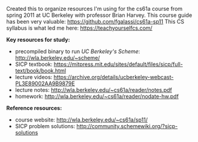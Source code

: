 Created this to organize resources I'm using for the cs61a course from spring 2011 at UC Berkeley with professor Brian Harvey.
This course guide has been very valuable: https://github.com/fgalassi/cs61a-sp11
This CS syllabus is what led me here: https://teachyourselfcs.com/

<b>Key resources for study:</b>
- precompiled binary to run <i>UC Berkeley's Scheme</i>: http://wla.berkeley.edu/~scheme/
- SICP textbook: https://mitpress.mit.edu/sites/default/files/sicp/full-text/book/book.html
- lecture videos: https://archive.org/details/ucberkeley-webcast-PL3E89002AA9B9879E
- lecture notes: http://wla.berkeley.edu/~cs61a/reader/notes.pdf
- homework: http://wla.berkeley.edu/~cs61a/reader/nodate-hw.pdf

<b>Reference resources:</b>
- course website: http://wla.berkeley.edu/~cs61a/sp11/
- SICP problem solutions: http://community.schemewiki.org/?sicp-solutions
